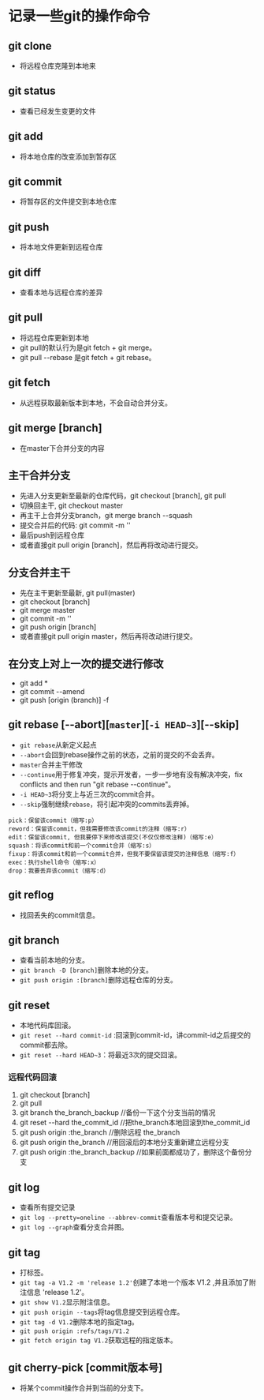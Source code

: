 # 记录一些git的操作命令

## git clone

* 将远程仓库克隆到本地来

## git status

* 查看已经发生变更的文件

## git add

* 将本地仓库的改变添加到暂存区

## git commit

* 将暂存区的文件提交到本地仓库

## git push

* 将本地文件更新到远程仓库

## git diff

* 查看本地与远程仓库的差异

## git pull

* 将远程仓库更新到本地
* git pull的默认行为是git fetch + git merge。
* git pull --rebase 是git fetch + git rebase。

## git fetch

* 从远程获取最新版本到本地，不会自动合并分支。

## git merge [branch]

* 在master下合并分支的内容

## 主干合并分支

* 先进入分支更新至最新的仓库代码，git checkout [branch], git pull
* 切换回主干, git checkout master
* 再主干上合并分支branch，git merge branch --squash
* 提交合并后的代码: git commit -m ''
* 最后push到远程仓库
* 或者直接git pull origin [branch]，然后再将改动进行提交。

## 分支合并主干

* 先在主干更新至最新, git pull(master)
* git checkout [branch]
* git merge master
* git commit -m ''
* git push origin [branch]
* 或者直接git pull origin master，然后再将改动进行提交。

## 在分支上对上一次的提交进行修改

* git add *
* git commit --amend
* git push [origin (branch)] -f

## git rebase [--abort][`master`][`-i HEAD~3`][--skip]

* `git rebase`从新定义起点
* `--abort`会回到rebase操作之前的状态，之前的提交的不会丢弃。
* `master`合并主干修改
* `--continue`用于修复冲突，提示开发者，一步一步地有没有解决冲突，fix conflicts and then run "git rebase --continue"。
* `-i HEAD~3`将分支上与近三次的commit合并。
* `--skip`强制继续`rebase`，将引起冲突的commits丢弃掉。

```command
pick：保留该commit（缩写:p）
reword：保留该commit，但我需要修改该commit的注释（缩写:r）
edit：保留该commit, 但我要停下来修改该提交(不仅仅修改注释)（缩写:e）
squash：将该commit和前一个commit合并（缩写:s）
fixup：将该commit和前一个commit合并，但我不要保留该提交的注释信息（缩写:f）
exec：执行shell命令（缩写:x）
drop：我要丢弃该commit（缩写:d）
```

## git reflog

* 找回丢失的commit信息。

## git branch

* 查看当前本地的分支。
* `git branch -D [branch]`删除本地的分支。
* `git push origin :[branch]`删除远程仓库的分支。

## git reset

* 本地代码库回滚。
* `git reset --hard commit-id` :回滚到commit-id，讲commit-id之后提交的commit都去除。
* `git reset --hard HEAD~3`：将最近3次的提交回滚。

### 远程代码回滚

1. git checkout [branch]
2. git pull
3. git branch the_branch_backup //备份一下这个分支当前的情况
4. git reset --hard the_commit_id //把the_branch本地回滚到the_commit_id
5. git push origin :the_branch //删除远程 the_branch
6. git push origin the_branch //用回滚后的本地分支重新建立远程分支
7. git push origin :the_branch_backup //如果前面都成功了，删除这个备份分支

## git log

* 查看所有提交记录
* `git log --pretty=oneline --abbrev-commit`查看版本号和提交记录。
* `git log --graph`查看分支合并图。

## git tag

* 打标签。
* `git tag -a V1.2 -m 'release 1.2'`创建了本地一个版本 V1.2 ,并且添加了附注信息 'release 1.2'。
* `git show V1.2`显示附注信息。
* `git push origin --tags`将tag信息提交到远程仓库。
* `git tag -d V1.2`删除本地的指定tag。
* `git push origin :refs/tags/V1.2`
* `git fetch origin tag V1.2`获取远程的指定版本。

## git cherry-pick [commit版本号]

* 将某个commit操作合并到当前的分支下。
